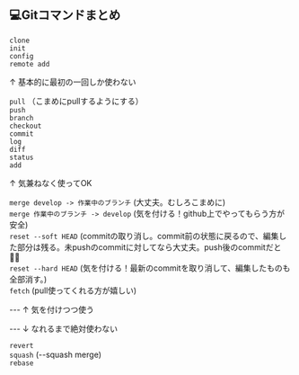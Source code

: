 ## 💻Gitコマンドまとめ  

`clone`  
`init`  
`config`  
`remote add`  
  
↑ 基本的に最初の一回しか使わない  
  
`pull` （こまめにpullするようにする）  
`push`  
`branch`  
`checkout`  
`commit`  
`log`  
`diff`  
`status`  
`add`  
  
↑ 気兼ねなく使ってOK  
  
`merge develop -> 作業中のブランチ` (大丈夫。むしろこまめに)  
`merge 作業中のブランチ -> develop` (気を付ける！github上でやってもらう方が安全)  
`reset --soft HEAD` (commitの取り消し。commit前の状態に戻るので、編集した部分は残る。未pushのcommitに対してなら大丈夫。push後のcommitだと 😵‍💫  
`reset --hard HEAD` (気を付ける！最新のcommitを取り消して、編集したものも全部消す。)  
`fetch` (pull使ってくれる方が嬉しい)    
  
--- ↑ 気を付けつつ使う  
  
--- ↓ なれるまで絶対使わない  
  
`revert`  
`squash`  (--squash merge)  
`rebase`  
